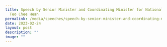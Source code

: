 ```yaml
---
title: Speech by Senior Minister and Coordinating Minister for National Security
  Teo Chee Hean
permalink: /media/speeches/speech-by-senior-minister-and-coordinating-minister-for-national-security/
date: 2023-02-24
layout: post
description: ""
image: ""
---
```

